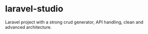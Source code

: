 # laravel-studio
Laravel project with a strong crud generator, API handling, clean and advanced architecture.

